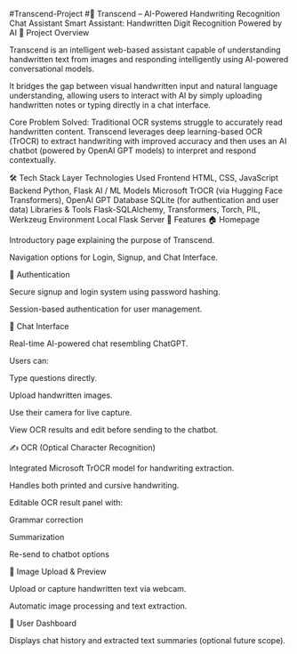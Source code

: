 #Transcend-Project
#🚀 Transcend – AI-Powered Handwriting Recognition Chat Assistant
Smart Assistant: Handwritten Digit Recognition Powered by AI
🧠 Project Overview

Transcend is an intelligent web-based assistant capable of understanding handwritten text from images and responding intelligently using AI-powered conversational models.

It bridges the gap between visual handwritten input and natural language understanding, allowing users to interact with AI by simply uploading handwritten notes or typing directly in a chat interface.

Core Problem Solved:
Traditional OCR systems struggle to accurately read handwritten content. Transcend leverages deep learning-based OCR (TrOCR) to extract handwriting with improved accuracy and then uses an AI chatbot (powered by OpenAI GPT models) to interpret and respond contextually.

🛠️ Tech Stack
Layer	Technologies Used
Frontend	HTML, CSS, JavaScript
Backend	Python, Flask
AI / ML Models	Microsoft TrOCR (via Hugging Face Transformers), OpenAI GPT
Database	SQLite (for authentication and user data)
Libraries & Tools	Flask-SQLAlchemy, Transformers, Torch, PIL, Werkzeug
Environment	Local Flask Server
🌟 Features
🏠 Homepage

Introductory page explaining the purpose of Transcend.

Navigation options for Login, Signup, and Chat Interface.

🔐 Authentication

Secure signup and login system using password hashing.

Session-based authentication for user management.

💬 Chat Interface

Real-time AI-powered chat resembling ChatGPT.

Users can:

Type questions directly.

Upload handwritten images.

Use their camera for live capture.

View OCR results and edit before sending to the chatbot.

✍️ OCR (Optical Character Recognition)

Integrated Microsoft TrOCR model for handwriting extraction.

Handles both printed and cursive handwriting.

Editable OCR result panel with:

Grammar correction

Summarization

Re-send to chatbot options

📸 Image Upload & Preview

Upload or capture handwritten text via webcam.

Automatic image processing and text extraction.

🧩 User Dashboard

Displays chat history and extracted text summaries (optional future scope).
